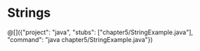 # Strings

@[]({"project": "java", "stubs": ["chapter5/StringExample.java"], "command": "java chapter5/StringExample.java"})
